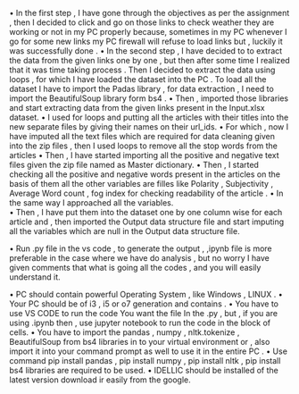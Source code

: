 •	In the first step , I  have gone through the objectives as per the assignment , then I decided to click and go on those links to check weather they are working or not in my PC properly because, sometimes in my PC whenever I go for some new links my PC firewall will refuse to load links but , luckily it was successfully done .
•	In the second step , I have decided to to extract the data from the given links one by one , but then after some time I realized that it was time taking process . Then I decided to extract the data using loops , for which I have loaded the dataset into the PC . To load all the dataset I have to import the Padas library , for data extraction , I need to import the BeautifulSoup library form bs4 . 
•	Then , imported those libraries and start extracting data from the given links present in the Input.xlsx dataset.
•	I used for loops  and putting all the articles with their titles into the new separate files by giving their names on their url_ids.
•	For which , now I have imputed all the text files which are required for data cleaning given into the zip files  , then I used loops to remove all the stop words from the articles
•	Then , I have started importing all the positive and negative text files given the zip file named as Master dictionary. 
•	Then , I started checking all the positive and negative words present in the articles on the basis of them all the other variables are filles like Polarity , Subjectivity , Average Word count , fog index  for checking readability of the article .
•	In the same way I approached all the variables.    
•	 Then , I have put them into the dataset one by one column wise for each article and , then imported the Output data structure file and start imputing all the variables which are null in the Output data structure file.  


•	Run .py file in the vs code , to generate the output , ,ipynb file is more preferable in the case where we have do analysis , but no worry I have given comments that what is going all the codes , and you will easily understand it. 



•	PC should contain powerful Operating System , like Windows , LINUX .
•	Your PC should be of i3 , i5 or o7 generation and contains . 
•	You have to use VS CODE to run the code You want the file In the .py , but , if you are using .ipynb then , use jupyter notebook to run the code in the block of cells. 
•	You have to import the pandas , numpy , nltk.tokenize , BeautifulSoup from bs4 libraries in to your virtual environment or , also import it into your command prompt as well to use it in the entire PC . 
•	Use command pip install pandas , pip install numpy , pip install nltk  , pip install bs4 libraries are required to be used.
•	IDELLIC should be installed of the latest version download ir easily from the google.
